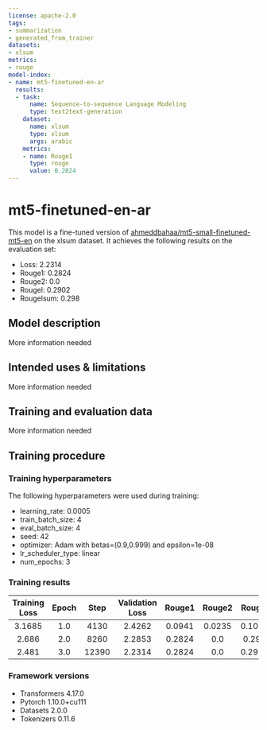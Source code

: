 ```yaml
---
license: apache-2.0
tags:
- summarization
- generated_from_trainer
datasets:
- xlsum
metrics:
- rouge
model-index:
- name: mt5-finetuned-en-ar
  results:
  - task:
      name: Sequence-to-sequence Language Modeling
      type: text2text-generation
    dataset:
      name: xlsum
      type: xlsum
      args: arabic
    metrics:
    - name: Rouge1
      type: rouge
      value: 0.2824
---
```


<!-- This model card has been generated automatically according to the information the Trainer had access to. You
should probably proofread and complete it, then remove this comment. -->

# mt5-finetuned-en-ar

This model is a fine-tuned version of [ahmeddbahaa/mt5-small-finetuned-mt5-en](https://huggingface.co/ahmeddbahaa/mt5-small-finetuned-mt5-en) on the xlsum dataset.
It achieves the following results on the evaluation set:
- Loss: 2.2314
- Rouge1: 0.2824
- Rouge2: 0.0
- Rougel: 0.2902
- Rougelsum: 0.298

## Model description

More information needed

## Intended uses & limitations

More information needed

## Training and evaluation data

More information needed

## Training procedure

### Training hyperparameters

The following hyperparameters were used during training:
- learning_rate: 0.0005
- train_batch_size: 4
- eval_batch_size: 4
- seed: 42
- optimizer: Adam with betas=(0.9,0.999) and epsilon=1e-08
- lr_scheduler_type: linear
- num_epochs: 3

### Training results

| Training Loss | Epoch | Step  | Validation Loss | Rouge1 | Rouge2 | Rougel | Rougelsum |
|:-------------:|:-----:|:-----:|:---------------:|:------:|:------:|:------:|:---------:|
| 3.1685        | 1.0   | 4130  | 2.4262          | 0.0941 | 0.0235 | 0.1098 | 0.1098    |
| 2.686         | 2.0   | 8260  | 2.2853          | 0.2824 | 0.0    | 0.298  | 0.298     |
| 2.481         | 3.0   | 12390 | 2.2314          | 0.2824 | 0.0    | 0.2902 | 0.298     |


### Framework versions

- Transformers 4.17.0
- Pytorch 1.10.0+cu111
- Datasets 2.0.0
- Tokenizers 0.11.6

